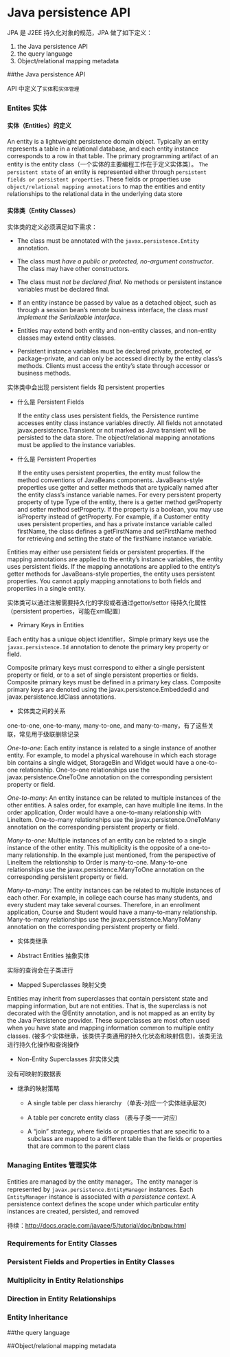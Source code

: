 Java persistence API
====================

JPA 是 J2EE 持久化对象的规范，JPA 做了如下定义：

1. the Java persistence API
2. the query language
3. Object/relational mapping metadata


 
##the Java persistence API

API 中定义了`实体`和`实体管理`
### Entites 实体

#### 实体（Entities）的定义

An entity is a lightweight persistence domain object. Typically an entity represents a table in a relational database, and each entity instance corresponds to a row in that table. The primary programming artifact of an entity is the entity class（一个实体的主要编程工作在于定义实体类）。
`The persistent state` of an entity is represented either through `persistent fields or persistent properties`. These fields or properties use `object/relational mapping annotations` to map the entities and entity relationships to the relational data in the underlying data store


#### 实体类（Entity Classes）

实体类的定义必须满足如下需求：

- The class must be annotated with the `javax.persistence.Entity` annotation.

- The class must *have a public or protected, no-argument constructor*. The class may have other constructors.

- The class must *not be declared final*. No methods or persistent instance variables must be declared final.

- If an entity instance be passed by value as a detached object, such as through a session bean’s remote business interface, the class *must implement the Serializable interface*.

- Entities may extend both entity and non-entity classes, and non-entity classes may extend entity classes.

- Persistent instance variables must be declared private, protected, or package-private, and can only be accessed directly by the entity class’s methods. Clients must access the entity’s state through accessor or business methods.

实体类中会出现 persistent fields 和 persistent properties


- 什么是 Persistent Fields


	If the entity class uses persistent fields, the Persistence runtime accesses entity class instance variables directly. All fields not annotated javax.persistence.Transient or not marked as Java transient will be persisted to the data store. The object/relational mapping annotations must be applied to the instance variables.


- 什么是 Persistent Properties


	If the entity uses persistent properties, the entity must follow the method conventions of JavaBeans components. JavaBeans-style properties use getter and setter methods that are typically named after the entity class’s instance variable names. For every persistent property property of type Type of the entity, there is a getter method getProperty and setter method setProperty. If the property is a boolean, you may use isProperty instead of getProperty. For example, if a Customer entity uses persistent properties, and has a private instance variable called firstName, the class defines a getFirstName and setFirstName method for retrieving and setting the state of the firstName instance variable.



Entities may either use persistent fields or persistent properties. If the mapping annotations are applied to the entity’s instance variables, the entity uses persistent fields. If the mapping annotations are applied to the entity’s getter methods for JavaBeans-style properties, the entity uses persistent properties. You cannot apply mapping annotations to both fields and properties in a single entity.

实体类可以通过注解需要持久化的字段或者通过gettor/settor 待持久化属性（persistent properties，可能在xml配置）


- Primary Keys in Entities

Each entity has a unique object identifier，Simple primary keys use the `javax.persistence.Id` annotation to denote the primary key property or field.

Composite primary keys must correspond to either a single persistent property or field, or to a set of single persistent properties or fields. Composite primary keys must be defined in a primary key class. Composite primary keys are denoted using the javax.persistence.EmbeddedId and javax.persistence.IdClass annotations.

- 实体类之间的关系

one-to-one, one-to-many, many-to-one, and many-to-many，有了这些关联，常见用于级联删除记录

*One-to-one*: Each entity instance is related to a single instance of another entity. For example, to model a physical warehouse in which each storage bin contains a single widget, StorageBin and Widget would have a one-to-one relationship. One-to-one relationships use the javax.persistence.OneToOne annotation on the corresponding persistent property or field.

*One-to-many*: An entity instance can be related to multiple instances of the other entities. A sales order, for example, can have multiple line items. In the order application, Order would have a one-to-many relationship with LineItem. One-to-many relationships use the javax.persistence.OneToMany annotation on the corresponding persistent property or field.

*Many-to-one*: Multiple instances of an entity can be related to a single instance of the other entity. This multiplicity is the opposite of a one-to-many relationship. In the example just mentioned, from the perspective of LineItem the relationship to Order is many-to-one. Many-to-one relationships use the javax.persistence.ManyToOne annotation on the corresponding persistent property or field.

*Many-to-many*: The entity instances can be related to multiple instances of each other. For example, in college each course has many students, and every student may take several courses. Therefore, in an enrollment application, Course and Student would have a many-to-many relationship. Many-to-many relationships use the javax.persistence.ManyToMany annotation on the corresponding persistent property or field.


- 实体类继承 



- Abstract Entities 抽象实体

实际的查询会在子类进行

- Mapped Superclasses 映射父类

Entities may inherit from superclasses that contain persistent state and mapping information, but are not entities. That is, the superclass is not decorated with the @Entity annotation, and is not mapped as an entity by the Java Persistence provider. These superclasses are most often used when you have state and mapping information common to multiple entity classes. (被多个实体继承，该类供子类通用的持久化状态和映射信息)，该类无法进行持久化操作和查询操作


- Non-Entity Superclasses 非实体父类

没有可映射的数据表

- 继承的映射策略

	- A single table per class hierarchy （单表-对应一个实体继承层次）

	- A table per concrete entity class （表与子类一一对应）

	- A “join” strategy, where fields or properties that are specific to a subclass are mapped to a different table than the fields or properties that are common to the parent class






### Managing Entites 管理实体

Entities are managed by the entity manager。The entity manager is represented by `javax.persistence.EntityManager` instances. Each `EntityManager` instance is associated with *a persistence context*. A persistence context defines the scope under which particular entity instances are created, persisted, and removed



待续：http://docs.oracle.com/javaee/5/tutorial/doc/bnbqw.html



### Requirements for Entity Classes
### Persistent Fields and Properties in Entity Classes
### Multiplicity in Entity Relationships
### Direction in Entity Relationships
### Entity Inheritance

##the query language

##Object/relational mapping metadata